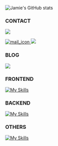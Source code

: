 ![Jamie's GitHub stats](https://github-readme-stats.vercel.app/api?username=JamieLoLo&theme=calm_pink&show_icons=true)

<h3>CONTACT</h3>

[![](https://img.shields.io/badge/jamielo0320@gmail.com-EA4234?logo=gamil&logoColor=fff&style=for-the-badge)](jamielo0320@gmail.com)

<a href="mailto:jamielo0320@gmail.com">
  <img src="https://img.shields.io/badge/jamielo0320@gmail.com-242937?logo=gmail&logoColor=EA4234&style=for-the-badge" alt="mail_icon"/>
</a>

<img src='https://img.shields.io/badge/jamielo0320@gmail.com-EA4234?logo=gamil&logoColor=fff&style=for-the-badge' />


<h3>BLOG</h3>

[![](https://img.shields.io/badge/MEDIUM-242937?logo=medium&logoColor=fff&style=for-the-badge)](https://medium.com/@jamielolo)

<h3>FRONTEND</h3>

[![My Skills](https://skillicons.dev/icons?i=html,css,sass,js,ts,react,redux,nextjs,tailwind,bootstrap)](https://skillicons.dev)

<h3>BACKEND</h3>

[![My Skills](https://skillicons.dev/icons?i=mongodb)](https://skillicons.dev)

<h3>OTHERS</h3>

[![My Skills](https://skillicons.dev/icons?i=postman)](https://skillicons.dev)
